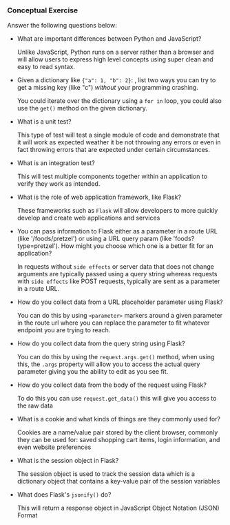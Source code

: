 ### Conceptual Exercise

Answer the following questions below:

- What are important differences between Python and JavaScript?

  Unlike JavaScript, Python runs on a server rather than a browser and will allow users to express high level concepts
  using super clean and easy to read syntax. 

- Given a dictionary like ``{"a": 1, "b": 2}``: , list two ways you
  can try to get a missing key (like "c") *without* your programming
  crashing.

  You could iterate over the dictionary using a `for in` loop, you could also use the `get()` method on the given dictionary. 

- What is a unit test?

  This type of test will test a single module of code and demonstrate that it will work as expected weather it be not throwing any errors or even in fact throwing errors that are expected under certain circumstances. 

- What is an integration test?

  This will test multiple components together within an application to verify they work as intended. 

- What is the role of web application framework, like Flask?

    These frameworks such as `Flask` will allow developers to more quickly develop and create web applications and services

- You can pass information to Flask either as a parameter in a route URL
  (like '/foods/pretzel') or using a URL query param (like
  'foods?type=pretzel'). How might you choose which one is a better fit
  for an application?

    In requests without `side effects` or server data that does not change arguments are typically passed using a query string
    whereas requests with `side effects` like POST requests, typically are sent as a parameter in a route URL. 


- How do you collect data from a URL placeholder parameter using Flask? 

    You can do this by using `<parameter>` markers around a given parameter in the route url where you can replace the parameter to fit whatever 
    endpoint you are trying to reach.


- How do you collect data from the query string using Flask?

    You can do this by using the `request.args.get()` method, when using this, the `.args` property will allow you to access the actual query parameter
    giving you the ability to edit as you see fit.

- How do you collect data from the body of the request using Flask?

    To do this you can use `request.get_data()` this will give you access to the raw data

- What is a cookie and what kinds of things are they commonly used for?

    Cookies are a name/value pair stored by the client browser, commonly they can be used for: saved shopping cart items, login information, and even website preferences

- What is the session object in Flask?

    The session object is used to track the session data which is a dictionary object that contains a key-value pair of the session variables

- What does Flask's `jsonify()` do?

    This will return a response object in JavaScript Object Notation (JSON) Format
